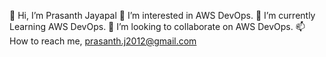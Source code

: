 👋 Hi, I’m Prasanth Jayapal
👀 I’m interested in AWS DevOps.
🌱 I’m currently Learning AWS DevOps.
💞️ I’m looking to collaborate on AWS DevOps.
📫 How to reach me, prasanth.j2012@gmail.com

